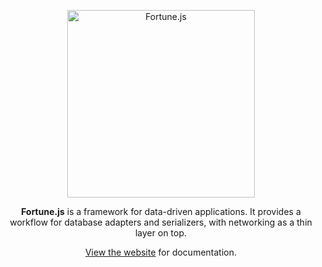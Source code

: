 <p align="center">
  <a href="http://fortunejs.com">
    <img alt="Fortune.js" src="https://fortunejs.github.io/fortune-website/assets/fortune_logo.svg" width="300">
  </a>
</p>

<p align="center">
  <strong>Fortune.js</strong> is a framework for data-driven applications. It provides a workflow for database adapters and serializers, with networking as a thin layer on top.
</p>

<p align="center">
  <a href="http://fortunejs.com">View the website</a> for documentation.
</p>
